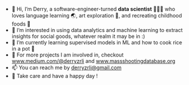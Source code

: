 - 👋 Hi, I’m Derry, a software-engineer-turned __data scientist__ 🧑🏻‍💻 who loves language learning 🌏, art exploration 🎨, and recreating childhood foods 🍲
- 👀 I’m interested in using data analytics and machine learning to extract insights for social goods, whatever realm it may be in :)
- 🌱 I’m currently learning supervised models in ML and how to cook rice in a pot 🍚
- 🦄 For more projects I am involved in, checkout www.medium.com/@derryzrli and www.massshootingdatabase.org 
- 📫 You can reach me by derryzrli@gmail.com
- 💞️ Take care and have a happy day ! 

<!---
derryzrli/derryzrli is a ✨ special ✨ repository because its `README.md` (this file) appears on your GitHub profile.
You can click the Preview link to take a look at your changes.
--->
